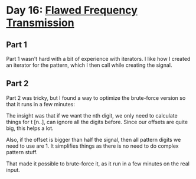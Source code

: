 # Day 16: [Flawed Frequency Transmission](https://adventofcode.com/2019/day/16)

## Part 1

Part 1 wasn't hard with a bit of experience with iterators. I like how I created an iterator for the pattern, which I then call while creating the signal.

## Part 2

Part 2 was tricky, but I found a way to optimize the brute-force version so that it runs in a few minutes:

The insight was that if we want the nth digit, we only need to calculate things for t [n..], can ignore all the digits before. Since our offsets are quite big, this helps a lot.

Also, if the offset is bigger than half the signal, then all pattern digits we need to use are 1. It simplifies things as there is no need to do complex pattern stuff.

That made it possible to brute-force it, as it run in a few minutes on the real input.